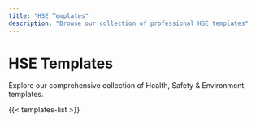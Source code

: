 ```yaml
---
title: "HSE Templates"
description: "Browse our collection of professional HSE templates"
---
```


# HSE Templates

Explore our comprehensive collection of Health, Safety & Environment templates.

{{< templates-list >}}